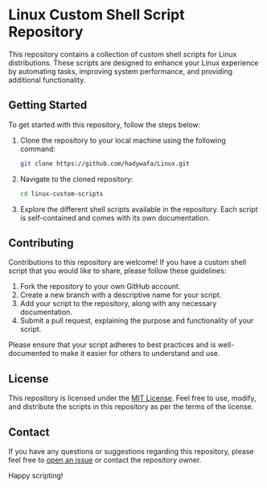# Linux Custom Shell Script Repository

This repository contains a collection of custom shell scripts for Linux distributions. These scripts are designed to enhance your Linux experience by automating tasks, improving system performance, and providing additional functionality.

## Getting Started

To get started with this repository, follow the steps below:

1. Clone the repository to your local machine using the following command:

   ```sh
   git clone https://github.com/hadywafa/Linux.git
   ```

2. Navigate to the cloned repository:

   ```sh
   cd linux-custom-scripts
   ```

3. Explore the different shell scripts available in the repository. Each script is self-contained and comes with its own documentation.

## Contributing

Contributions to this repository are welcome! If you have a custom shell script that you would like to share, please follow these guidelines:

1. Fork the repository to your own GitHub account.
2. Create a new branch with a descriptive name for your script.
3. Add your script to the repository, along with any necessary documentation.
4. Submit a pull request, explaining the purpose and functionality of your script.

Please ensure that your script adheres to best practices and is well-documented to make it easier for others to understand and use.

## License

This repository is licensed under the [MIT License](LICENSE). Feel free to use, modify, and distribute the scripts in this repository as per the terms of the license.

## Contact

If you have any questions or suggestions regarding this repository, please feel free to [open an issue](https://github.com/your-username/linux-custom-scripts/issues) or contact the repository owner.

Happy scripting!
